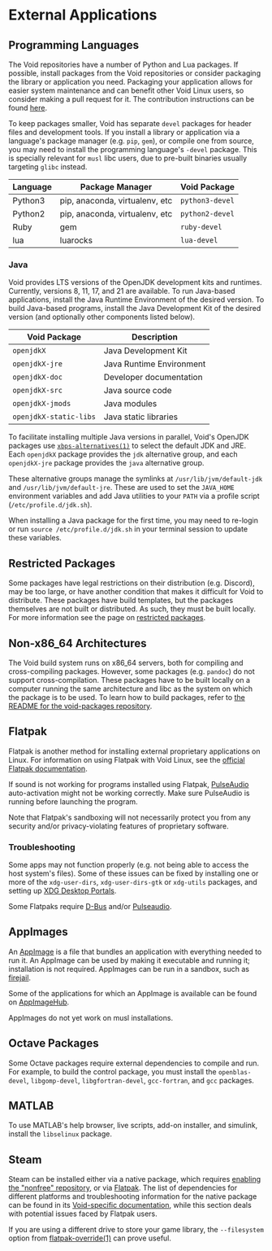 # External Applications

## Programming Languages

The Void repositories have a number of Python and Lua packages. If possible,
install packages from the Void repositories or consider packaging the library or
application you need. Packaging your application allows for easier system
maintenance and can benefit other Void Linux users, so consider making a pull
request for it. The contribution instructions can be found
[here](https://github.com/void-linux/void-packages/blob/master/CONTRIBUTING.md).

To keep packages smaller, Void has separate `devel` packages for header files
and development tools. If you install a library or application via a language's
package manager (e.g. `pip`, `gem`), or compile one from source, you may need to
install the programming language's `-devel` package. This is specially relevant
for `musl` libc users, due to pre-built binaries usually targeting `glibc`
instead.

| Language | Package Manager                | Void Package    |
|----------|--------------------------------|-----------------|
| Python3  | pip, anaconda, virtualenv, etc | `python3-devel` |
| Python2  | pip, anaconda, virtualenv, etc | `python2-devel` |
| Ruby     | gem                            | `ruby-devel`    |
| lua      | luarocks                       | `lua-devel`     |

### Java

Void provides LTS versions of the OpenJDK development kits and runtimes.
Currently, versions 8, 11, 17, and 21 are available. To run Java-based
applications, install the Java Runtime Environment of the desired version. To
build Java-based programs, install the Java Development Kit of the desired
version (and optionally other components listed below).

| Void Package           | Description              |
|------------------------|--------------------------|
| `openjdkX`             | Java Development Kit     |
| `openjdkX-jre`         | Java Runtime Environment |
| `openjdkX-doc`         | Developer documentation  |
| `openjdkX-src`         | Java source code         |
| `openjdkX-jmods`       | Java modules             |
| `openjdkX-static-libs` | Java static libraries    |

To facilitate installing multiple Java versions in parallel, Void's OpenJDK
packages use
[`xbps-alternatives(1)`](https://man.voidlinux.org/man1/xbps-alternatives.1) to
select the default JDK and JRE. Each `openjdkX` package provides the `jdk`
alternative group, and each `openjdkX-jre` package provides the `java`
alternative group.

These alternative groups manage the symlinks at `/usr/lib/jvm/default-jdk` and
`/usr/lib/jvm/default-jre`. These are used to set the `JAVA_HOME` environment
variables and add Java utilities to your `PATH` via a profile script
(`/etc/profile.d/jdk.sh`).

When installing a Java package for the first time, you may need to re-login or
run `source /etc/profile.d/jdk.sh` in your terminal session to update these
variables.

## Restricted Packages

Some packages have legal restrictions on their distribution (e.g. Discord), may
be too large, or have another condition that makes it difficult for Void to
distribute. These packages have build templates, but the packages themselves are
not built or distributed. As such, they must be built locally. For more
information see the page on [restricted
packages](../xbps/repositories/restricted.md).

## Non-x86_64 Architectures

The Void build system runs on x86_64 servers, both for compiling and
cross-compiling packages. However, some packages (e.g. `pandoc`) do not support
cross-compilation. These packages have to be built locally on a computer running
the same architecture and libc as the system on which the package is to be used.
To learn how to build packages, refer to [the README for the void-packages
repository](https://github.com/void-linux/void-packages/blob/master/README.md).

## Flatpak

Flatpak is another method for installing external proprietary applications on
Linux. For information on using Flatpak with Void Linux, see the [official
Flatpak documentation](https://flatpak.org/setup/Void%20Linux/).

If sound is not working for programs installed using Flatpak,
[PulseAudio](./media/pulseaudio.md) auto-activation might not be working
correctly. Make sure PulseAudio is running before launching the program.

Note that Flatpak's sandboxing will not necessarily protect you from any
security and/or privacy-violating features of proprietary software.

### Troubleshooting

Some apps may not function properly (e.g. not being able to access the host
system's files). Some of these issues can be fixed by installing one or more of
the `xdg-user-dirs`, `xdg-user-dirs-gtk` or `xdg-utils` packages, and setting up
[XDG Desktop Portals](./graphical-session/portals.md).

Some Flatpaks require [D-Bus](./session-management.md#d-bus) and/or
[Pulseaudio](./media/pulseaudio.md).

## AppImages

An [AppImage](https://appimage.org/) is a file that bundles an application with
everything needed to run it. An AppImage can be used by making it executable and
running it; installation is not required. AppImages can be run in a sandbox,
such as [firejail](https://firejail.wordpress.com/).

Some of the applications for which an AppImage is available can be found on
[AppImageHub](https://appimage.github.io/).

AppImages do not yet work on musl installations.

## Octave Packages

Some Octave packages require external dependencies to compile and run. For
example, to build the control package, you must install the `openblas-devel`,
`libgomp-devel`, `libgfortran-devel`, `gcc-fortran`, and `gcc` packages.

## MATLAB

To use MATLAB's help browser, live scripts, add-on installer, and simulink,
install the `libselinux` package.

## Steam

Steam can be installed either via a native package, which requires [enabling the
"nonfree" repository](../xbps/repositories/index.md#nonfree), or via
[Flatpak](#flatpak). The list of dependencies for different platforms and
troubleshooting information for the native package can be found in its
[Void-specific documentation](./package-documentation/index.md), while this
section deals with potential issues faced by Flatpak users.

If you are using a different drive to store your game library, the
`--filesystem` option from
[flatpak-override(1)](https://man.voidlinux.org/flatpak-override.1) can prove
useful.
